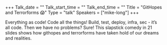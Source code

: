 +++
Talk_date = ""
Talk_start_time = ""
Talk_end_time = ""
Title = "GitHopes and Terrorforms 😱"
Type = "talk"
Speakers = ["mike-long"]
+++

Everything as code! Code all the things! Build, test, deploy, infra, sec - it’s all code. Then we have no problems? Sure! This slapstick comedy in 21 slides shows how githopes and terrorforms have taken hold of our dreams and realities.